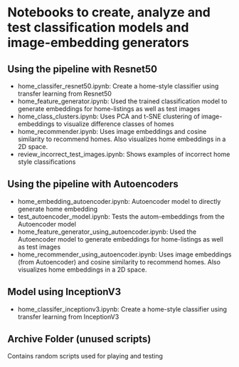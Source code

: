 # Notebooks to create, analyze and test classification models and image-embedding generators

## Using the pipeline with Resnet50

- home_classifer_resnet50.ipynb: Create a home-style classifier using transfer learning from Resnet50
- home_feature_generator.ipynb: Used the trained classification model to generate embeddings for home-listings as well
as test images
- home_class_clusters.ipynb: Uses PCA and t-SNE clustering of image-embeddings to visualize difference classes of homes
- home_recommender.ipynb: Uses image embeddings and cosine similarity to recommend homes. Also visualizes home
embeddings in a 2D space.
- review_incorrect_test_images.ipynb: Shows examples of incorrect home style classifications

## Using the pipeline with Autoencoders

- home_embedding_autoencoder.ipynb: Autoencoder model to directly generate home embedding
- test_autoencoder_model.ipynb: Tests the autom-embeddings from the Autoencoder model
- home_feature_generator_using_autoencoder.ipynb: Used the Autoencoder model to generate embeddings for
home-listings as well as test images
- home_recommender_using_autoencoder.ipynb: Uses image embeddings (from Autoencoder) and cosine similarity to recommend
homes. Also visualizes home
embeddings in a 2D space.


## Model using InceptionV3

- home_classifer_inceptionv3.ipynb: Create a home-style classifier using transfer learning from InceptionV3

## Archive Folder (unused scripts)

Contains random scripts used for playing and testing







